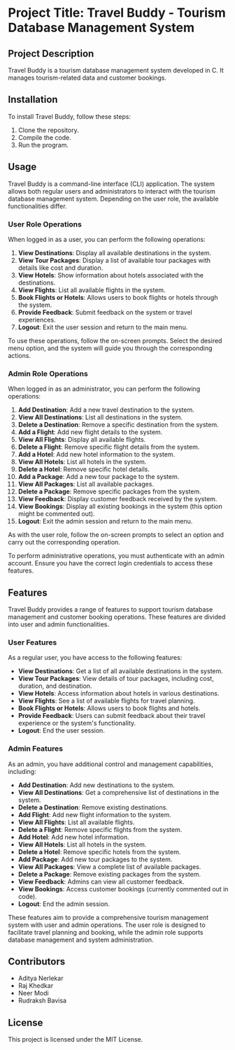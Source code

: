 # Project Title: Travel Buddy - Tourism Database Management System

## Project Description
Travel Buddy is a tourism database management system developed in C. It manages tourism-related data and customer bookings.

## Installation
To install Travel Buddy, follow these steps:
1. Clone the repository.
2. Compile the code.
3. Run the program.

## Usage
Travel Buddy is a command-line interface (CLI) application. The system allows both regular users and administrators to interact with the tourism database management system. Depending on the user role, the available functionalities differ.

### User Role Operations
When logged in as a user, you can perform the following operations:

1. **View Destinations**: Display all available destinations in the system.
2. **View Tour Packages**: Display a list of available tour packages with details like cost and duration.
3. **View Hotels**: Show information about hotels associated with the destinations.
4. **View Flights**: List all available flights in the system.
5. **Book Flights or Hotels**: Allows users to book flights or hotels through the system.
6. **Provide Feedback**: Submit feedback on the system or travel experiences.
7. **Logout**: Exit the user session and return to the main menu.

To use these operations, follow the on-screen prompts. Select the desired menu option, and the system will guide you through the corresponding actions.

### Admin Role Operations
When logged in as an administrator, you can perform the following operations:

1. **Add Destination**: Add a new travel destination to the system.
2. **View All Destinations**: List all destinations in the system.
3. **Delete a Destination**: Remove a specific destination from the system.
4. **Add a Flight**: Add new flight details to the system.
5. **View All Flights**: Display all available flights.
6. **Delete a Flight**: Remove specific flight details from the system.
7. **Add a Hotel**: Add new hotel information to the system.
8. **View All Hotels**: List all hotels in the system.
9. **Delete a Hotel**: Remove specific hotel details.
10. **Add a Package**: Add a new tour package to the system.
11. **View All Packages**: List all available packages.
12. **Delete a Package**: Remove specific packages from the system.
13. **View Feedback**: Display customer feedback received by the system.
14. **View Bookings**: Display all existing bookings in the system (this option might be commented out).
15. **Logout**: Exit the admin session and return to the main menu.

As with the user role, follow the on-screen prompts to select an option and carry out the corresponding operation.

To perform administrative operations, you must authenticate with an admin account. Ensure you have the correct login credentials to access these features.


## Features
Travel Buddy provides a range of features to support tourism database management and customer booking operations. These features are divided into user and admin functionalities.

### User Features
As a regular user, you have access to the following features:

- **View Destinations**: Get a list of all available destinations in the system.
- **View Tour Packages**: View details of tour packages, including cost, duration, and destination.
- **View Hotels**: Access information about hotels in various destinations.
- **View Flights**: See a list of available flights for travel planning.
- **Book Flights or Hotels**: Allows users to book flights and hotels.
- **Provide Feedback**: Users can submit feedback about their travel experience or the system's functionality.
- **Logout**: End the user session.

### Admin Features
As an admin, you have additional control and management capabilities, including:

- **Add Destination**: Add new destinations to the system.
- **View All Destinations**: Get a comprehensive list of destinations in the system.
- **Delete a Destination**: Remove existing destinations.
- **Add Flight**: Add new flight information to the system.
- **View All Flights**: List all available flights.
- **Delete a Flight**: Remove specific flights from the system.
- **Add Hotel**: Add new hotel information.
- **View All Hotels**: List all hotels in the system.
- **Delete a Hotel**: Remove specific hotels from the system.
- **Add Package**: Add new tour packages to the system.
- **View All Packages**: View a complete list of available packages.
- **Delete a Package**: Remove existing packages from the system.
- **View Feedback**: Admins can view all customer feedback.
- **View Bookings**: Access customer bookings (currently commented out in code).
- **Logout**: End the admin session.

These features aim to provide a comprehensive tourism management system with user and admin operations. The user role is designed to facilitate travel planning and booking, while the admin role supports database management and system administration.


## Contributors
- Aditya Nerlekar
- Raj Khedkar
- Neer Modi
- Rudraksh Bavisa

## License
This project is licensed under the MIT License.
